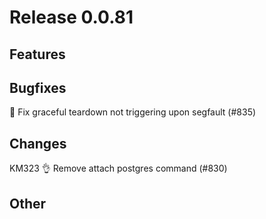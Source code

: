 # Release 0.0.81

## Features

## Bugfixes

🐛 Fix graceful teardown not triggering upon segfault (#835)

## Changes

KM323 👌 Remove attach postgres command (#830)

## Other
